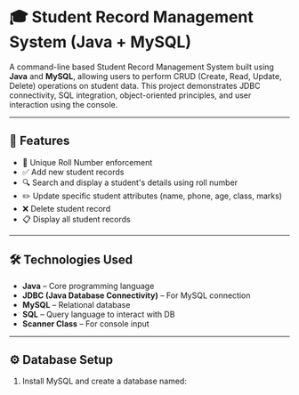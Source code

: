 # 🎓 Student Record Management System (Java + MySQL)

A command-line based Student Record Management System built using **Java** and **MySQL**, allowing users to perform CRUD (Create, Read, Update, Delete) operations on student data. This project demonstrates JDBC connectivity, SQL integration, object-oriented principles, and user interaction using the console.

---

## 📌 Features

- 🔐 Unique Roll Number enforcement
- ✅ Add new student records
- 🔍 Search and display a student's details using roll number
- ✏️ Update specific student attributes (name, phone, age, class, marks)
- ❌ Delete student record
- 📋 Display all student records

---

## 🛠️ Technologies Used

- **Java** – Core programming language
- **JDBC (Java Database Connectivity)** – For MySQL connection
- **MySQL** – Relational database
- **SQL** – Query language to interact with DB
- **Scanner Class** – For console input

---

## ⚙️ Database Setup

1. Install MySQL and create a database named:
